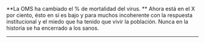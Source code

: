 **La OMS ha cambiado el % de mortalidad del virus. ** Ahora está en el X por ciento, ésto en sí es bajo y para muchos incoherente con la respuesta institucional y el miedo que ha tenido que vivir la población. Nunca en la historia se ha encerrado a los sanos.

--------------------------------------------------------------------

